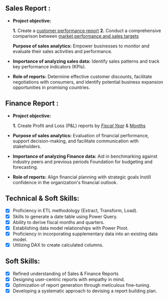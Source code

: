 ## Sales Report :


- **Project objective:** 

    **1.** Create a [customer performance report](https://github.com/prajeetdas/Excel-Sales-Analytics/blob/main/salesreport_cust_perf%20(1).pdf)    **2.** Conduct a comprehensive comparison between [market performance and sales targets](https://github.com/prajeetdas/Excel-Sales-Analytics/blob/main/sales_market_report%20(1).pdf)

  **Purpose of sales analytics:** Empower businesses to monitor and evaluate their sales activities and performance.

- **Importance of analyzing sales data:** Identify sales patterns and track key performance indicators (KPIs).

- **Role of reports:** Determine effective customer discounts, facilitate negotiations with consumers, and identify potential business expansion opportunities in promising countries.


## Finance Report :

- **Project objective:** 

    **1.** Create Profit and Loss (P&L) reports by _[Fiscal Year](https://github.com/prajeetdas/Excel-Sales-Analytics/blob/main/p_and_l_by_year%20(1).pdf)_ & [Months](https://github.com/prajeetdas/Excel-Sales-Analytics/blob/main/p_and_l_by_months_part_1%20(1).pdf)
  
- **Purpose of sales analytics:** Evaluation of financial performance, support decision-making, and facilitate communication with stakeholders.

- **Importance of analyzing Finance data:** Aid in benchmarking against industry peers and previous periods Foundation for budgeting and forecasting.

- **Role of reports:** Align financial planning with strategic goals Instill confidence in the organization's financial outlook.


## Technical & Soft Skills:
- [x]	Proficiency in ETL methodology (Extract, Transform, Load).
- [x]	Skills to generate a date table using Power Query.
- [x]	Ability to derive fiscal months and quarters.
- [x]	Establishing data model relationships with Power Pivot.
- [x]	Proficiency in incorporating supplementary data into an existing data model.
- [x]	Utilizing DAX to create calculated columns.

## Soft Skills:
- [x]	Refined understanding of Sales & Finance Reports
- [x]	Designing user-centric reports with empathy in mind.
- [x]	Optimization of report generation through meticulous fine-tuning.
- [x]	Developing a systematic approach to devising a report building plan.
